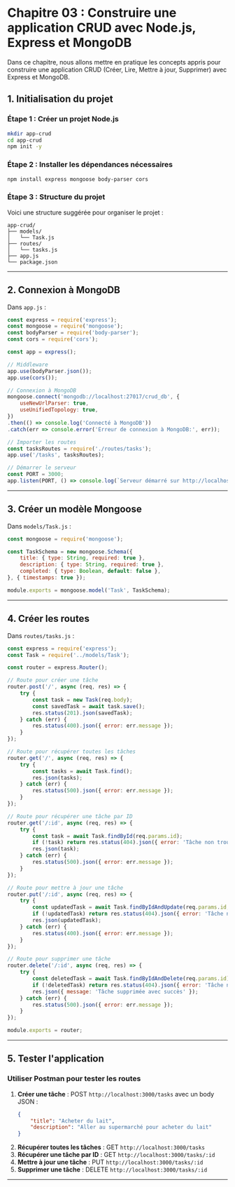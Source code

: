 # Chapitre 03 : Construire une application CRUD avec Node.js, Express et MongoDB

Dans ce chapitre, nous allons mettre en pratique les concepts appris pour construire une application CRUD (Créer, Lire, Mettre à jour, Supprimer) avec Express et MongoDB.

## 1. Initialisation du projet

### Étape 1 : Créer un projet Node.js
```bash
mkdir app-crud
cd app-crud
npm init -y
```

### Étape 2 : Installer les dépendances nécessaires
```bash
npm install express mongoose body-parser cors
```

### Étape 3 : Structure du projet
Voici une structure suggérée pour organiser le projet :
```
app-crud/
├── models/
│   └── Task.js
├── routes/
│   └── tasks.js
├── app.js
└── package.json
```

---

## 2. Connexion à MongoDB

Dans `app.js` :
```javascript
const express = require('express');
const mongoose = require('mongoose');
const bodyParser = require('body-parser');
const cors = require('cors');

const app = express();

// Middleware
app.use(bodyParser.json());
app.use(cors());

// Connexion à MongoDB
mongoose.connect('mongodb://localhost:27017/crud_db', {
    useNewUrlParser: true,
    useUnifiedTopology: true,
})
.then(() => console.log('Connecté à MongoDB'))
.catch(err => console.error('Erreur de connexion à MongoDB:', err));

// Importer les routes
const tasksRoutes = require('./routes/tasks');
app.use('/tasks', tasksRoutes);

// Démarrer le serveur
const PORT = 3000;
app.listen(PORT, () => console.log(`Serveur démarré sur http://localhost:${PORT}`));
```

---

## 3. Créer un modèle Mongoose

Dans `models/Task.js` :
```javascript
const mongoose = require('mongoose');

const TaskSchema = new mongoose.Schema({
    title: { type: String, required: true },
    description: { type: String, required: true },
    completed: { type: Boolean, default: false },
}, { timestamps: true });

module.exports = mongoose.model('Task', TaskSchema);
```

---

## 4. Créer les routes

Dans `routes/tasks.js` :
```javascript
const express = require('express');
const Task = require('../models/Task');

const router = express.Router();

// Route pour créer une tâche
router.post('/', async (req, res) => {
    try {
        const task = new Task(req.body);
        const savedTask = await task.save();
        res.status(201).json(savedTask);
    } catch (err) {
        res.status(400).json({ error: err.message });
    }
});

// Route pour récupérer toutes les tâches
router.get('/', async (req, res) => {
    try {
        const tasks = await Task.find();
        res.json(tasks);
    } catch (err) {
        res.status(500).json({ error: err.message });
    }
});

// Route pour récupérer une tâche par ID
router.get('/:id', async (req, res) => {
    try {
        const task = await Task.findById(req.params.id);
        if (!task) return res.status(404).json({ error: 'Tâche non trouvée' });
        res.json(task);
    } catch (err) {
        res.status(500).json({ error: err.message });
    }
});

// Route pour mettre à jour une tâche
router.put('/:id', async (req, res) => {
    try {
        const updatedTask = await Task.findByIdAndUpdate(req.params.id, req.body, { new: true });
        if (!updatedTask) return res.status(404).json({ error: 'Tâche non trouvée' });
        res.json(updatedTask);
    } catch (err) {
        res.status(400).json({ error: err.message });
    }
});

// Route pour supprimer une tâche
router.delete('/:id', async (req, res) => {
    try {
        const deletedTask = await Task.findByIdAndDelete(req.params.id);
        if (!deletedTask) return res.status(404).json({ error: 'Tâche non trouvée' });
        res.json({ message: 'Tâche supprimée avec succès' });
    } catch (err) {
        res.status(500).json({ error: err.message });
    }
});

module.exports = router;
```

---

## 5. Tester l'application

### Utiliser Postman pour tester les routes
1. **Créer une tâche** : POST `http://localhost:3000/tasks` avec un body JSON :
    ```json
    {
        "title": "Acheter du lait",
        "description": "Aller au supermarché pour acheter du lait"
    }
    ```
2. **Récupérer toutes les tâches** : GET `http://localhost:3000/tasks`
3. **Récupérer une tâche par ID** : GET `http://localhost:3000/tasks/:id`
4. **Mettre à jour une tâche** : PUT `http://localhost:3000/tasks/:id`
5. **Supprimer une tâche** : DELETE `http://localhost:3000/tasks/:id`

---
